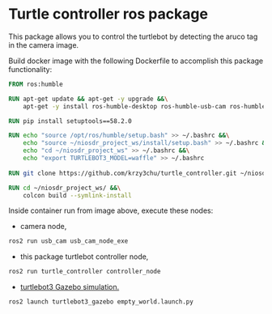 # Turtle controller ros package

 This package allows you to control the turtlebot by detecting the aruco tag in the camera image.

 Build docker image with the following Dockerfile to accomplish this package functionality:

``` dockerfile
FROM ros:humble

RUN apt-get update && apt-get -y upgrade &&\
    apt-get -y install ros-humble-desktop ros-humble-usb-cam ros-humble-turtlebot3* python3-pip

RUN pip install setuptools==58.2.0

RUN echo "source /opt/ros/humble/setup.bash" >> ~/.bashrc &&\
    echo "source ~/niosdr_project_ws/install/setup.bash" >> ~/.bashrc &&\
    echo "cd ~/niosdr_project_ws" >> ~/.bashrc &&\
    echo "export TURTLEBOT3_MODEL=waffle" >> ~/.bashrc
    
RUN git clone https://github.com/krzy3chu/turtle_controller.git ~/niosdr_project_ws/src/turtle_controller

RUN cd ~/niosdr_project_ws/ &&\
    colcon build --symlink-install
```

Inside container run from image above, execute these nodes:
* camera node,
``` bash
ros2 run usb_cam usb_cam_node_exe 
```

* this package turtlebot controller node,
``` bash
ros2 run turtle_controller controller_node
```

* [turtlebot3 Gazebo simulation.](https://emanual.robotis.com/docs/en/platform/turtlebot3/simulation/)
``` bash
ros2 launch turtlebot3_gazebo empty_world.launch.py
```

